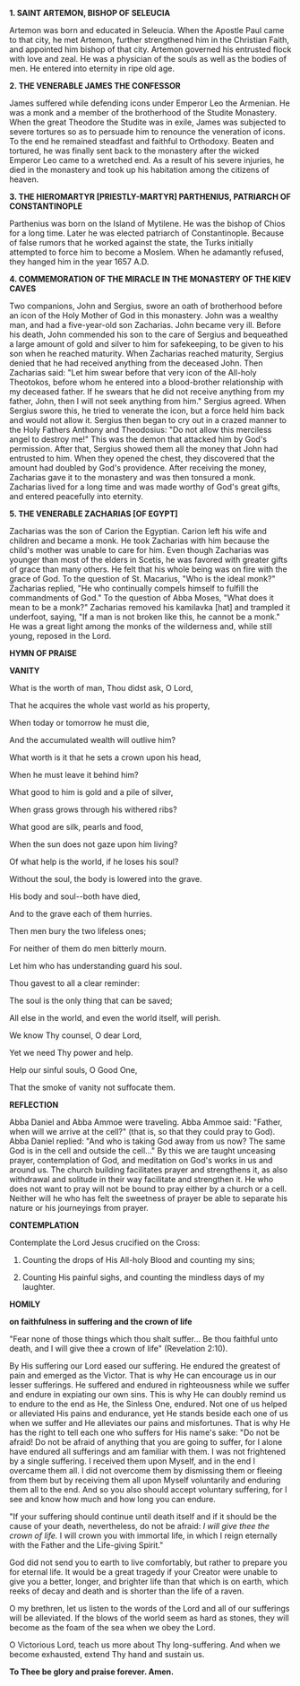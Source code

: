 
**1. SAINT ARTEMON, BISHOP OF SELEUCIA**

Artemon was born and educated in Seleucia. When the Apostle Paul came to that city, he met Artemon, further strengthened him in the Christian Faith, and appointed him bishop of that city. Artemon governed his entrusted flock with love and zeal. He was a physician of the souls as well as the bodies of men. He entered into eternity in ripe old age.

**2. THE VENERABLE JAMES THE CONFESSOR**

James suffered while defending icons under Emperor Leo the Armenian. He was a monk and a member of the brotherhood of the Studite Monastery. When the great Theodore the Studite was in exile, James was subjected to severe tortures so as to persuade him to renounce the veneration of icons. To the end he remained steadfast and faithful to Orthodoxy. Beaten and tortured, he was finally sent back to the monastery after the wicked Emperor Leo came to a wretched end. As a result of his severe injuries, he died in the monastery and took up his habitation among the citizens of heaven.

**3. THE HIEROMARTYR [PRIESTLY-MARTYR] PARTHENIUS, PATRIARCH OF CONSTANTINOPLE**

Parthenius was born on the Island of Mytilene. He was the bishop of Chios for a long time. Later he was elected patriarch of Constantinople. Because of false rumors that he worked against the state, the Turks initially attempted to force him to become a Moslem. When he adamantly refused, they hanged him in the year 1657 A.D.

**4. COMMEMORATION OF THE MIRACLE IN THE MONASTERY OF THE KIEV CAVES**

Two companions, John and Sergius, swore an oath of brotherhood before an icon of the Holy Mother of God in this monastery. John was a wealthy man, and had a five-year-old son Zacharias. John became very ill. Before his death, John commended his son to the care of Sergius and bequeathed a large amount of gold and silver to him for safekeeping, to be given to his son when he reached maturity. When Zacharias reached maturity, Sergius denied that he had received anything from the deceased John. Then Zacharias said: "Let him swear before that very icon of the All-holy Theotokos, before whom he entered into a blood-brother relationship with my deceased father. If he swears that he did not receive anything from my father, John, then I will not seek anything from him." Sergius agreed. When Sergius swore this, he tried to venerate the icon, but a force held him back and would not allow it. Sergius then began to cry out in a crazed manner to the Holy Fathers Anthony and Theodosius: "Do not allow this merciless angel to destroy me!" This was the demon that attacked him by God's permission. After that, Sergius showed them all the money that John had entrusted to him. When they opened the chest, they discovered that the amount had doubled by God's providence. After receiving the money, Zacharias gave it to the monastery and was then tonsured a monk. Zacharias lived for a long time and was made worthy of God's great gifts, and entered peacefully into eternity.

**5. THE VENERABLE ZACHARIAS [OF EGYPT]**

Zacharias was the son of Carion the Egyptian. Carion left his wife and children and became a monk. He took Zacharias with him because the child's mother was unable to care for him. Even though Zacharias was younger than most of the elders in Scetis, he was favored with greater gifts of grace than many others. He felt that his whole being was on fire with the grace of God. To the question of St. Macarius, "Who is the ideal monk?" Zacharias replied, "He who continually compels himself to fulfill the commandments of God." To the question of Abba Moses, "What does it mean to be a monk?" Zacharias removed his kamilavka [hat] and trampled it underfoot, saying, "If a man is not broken like this, he cannot be a monk." He was a great light among the monks of the wilderness and, while still young, reposed in the Lord.



**HYMN OF PRAISE**

**VANITY**

What is the worth of man, Thou didst ask, O Lord,

That he acquires the whole vast world as his property,

When today or tomorrow he must die,

And the accumulated wealth will outlive him?

What worth is it that he sets a crown upon his head,

When he must leave it behind him?

What good to him is gold and a pile of silver,

When grass grows through his withered ribs?

What good are silk, pearls and food,

When the sun does not gaze upon him living?

Of what help is the world, if he loses his soul?

Without the soul, the body is lowered into the grave.

His body and soul--both have died,

And to the grave each of them hurries.

Then men bury the two lifeless ones;

For neither of them do men bitterly mourn.

Let him who has understanding guard his soul.

Thou gavest to all a clear reminder:

The soul is the only thing that can be saved;

All else in the world, and even the world itself, will perish.

We know Thy counsel, O dear Lord,

Yet we need Thy power and help.

Help our sinful souls, O Good One,

That the smoke of vanity not suffocate them.


**REFLECTION**

Abba Daniel and Abba Ammoe were traveling. Abba Ammoe said: "Father, when will we arrive at the cell?" (that is, so that they could pray to God). Abba Daniel replied: "And who is taking God away from us now? The same God is in the cell and outside the cell..." By this we are taught unceasing prayer, contemplation of God, and meditation on God's works in us and around us. The church building facilitates prayer and strengthens it, as also withdrawal and solitude in their way facilitate and strengthen it. He who does not want to pray will not be bound to pray either by a church or a cell. Neither will he who has felt the sweetness of prayer be able to separate his nature or his journeyings from prayer.

**CONTEMPLATION**

Contemplate the Lord Jesus crucified on the Cross:

1.  Counting the drops of His All-holy Blood and counting my sins;

1.  Counting His painful sighs, and counting the mindless days of my laughter.



**HOMILY**

**on faithfulness in suffering and the crown of life**

"Fear none of those things which thou shalt suffer... Be thou faithful unto death, and I will give thee a crown of life" (Revelation 2:10).

By His suffering our Lord eased our suffering. He endured the greatest of pain and emerged as the Victor. That is why He can encourage us in our lesser sufferings. He suffered and endured in righteousness while we suffer and endure in expiating our own sins. This is why He can doubly remind us to endure to the end as He, the Sinless One, endured. Not one of us helped or alleviated His pains and endurance, yet He stands beside each one of us when we suffer and He alleviates our pains and misfortunes. That is why He has the right to tell each one who suffers for His name's sake: "Do not be afraid! Do not be afraid of anything that you are going to suffer, for I alone have endured all sufferings and am familiar with them. I was not frightened by a single suffering. I received them upon Myself, and in the end I overcame them all. I did not overcome them by dismissing them or fleeing from them but by receiving them all upon Myself voluntarily and enduring them all to the end. And so you also should accept voluntary suffering, for I see and know how much and how long you can endure.

"If your suffering should continue until death itself and if it should be the cause of your death, nevertheless, do not be afraid: *I will give thee the crown of life.* I will crown you with immortal life, in which I reign eternally with the Father and the Life-giving Spirit."

 God did not send you to earth to live comfortably, but rather to prepare you for eternal life. It would be a great tragedy if your Creator were unable to give you a better, longer, and brighter life than that which is on earth, which reeks of decay and death and is shorter than the life of a raven.

O my brethren, let us listen to the words of the Lord and all of our sufferings will be alleviated. If the blows of the world seem as hard as stones, they will become as the foam of the sea when we obey the Lord.

O Victorious Lord, teach us more about Thy long-suffering. And when we become exhausted, extend Thy hand and sustain us.

**To Thee be glory and praise forever. Amen.**

 
